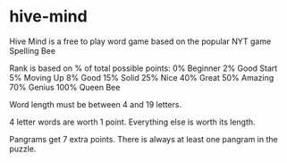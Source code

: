 # hive-mind
Hive Mind is a free to play word game based on the popular NYT game Spelling Bee

Rank is based on % of total possible points:
0% Beginner
2% Good Start
5% Moving Up
8% Good
15% Solid
25% Nice
40% Great
50% Amazing
70% Genius
100% Queen Bee

Word length must be between 4 and 19 letters.

4 letter words are worth 1 point. Everything else is worth its length.

Pangrams get 7 extra points. There is always at least one pangram in the puzzle.
